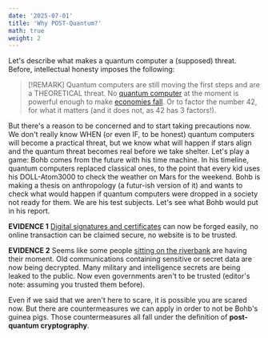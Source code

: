 ```yaml
---
date: '2025-07-01'
title: 'Why POST-Quantum?'
math: true
weight: 2
---
```



Let's describe what makes a quantum computer a (supposed) threat. Before, intellectual honesty imposes the following:

>[!REMARK]
> Quantum computers are still moving the first steps and are a THEORETICAL threat. No [quantum computer](https://www.spinquanta.com/news-detail/discover-the-worlds-largest-quantum-computer-in20250106092507) at the moment is powerful enough to make [economies fall](https://arxiv.org/html/2505.15907v1). Or to factor the number 42, for what it matters (and it does not, as 42 has 3 factors!).

But there's a reason to be concerned and to start taking precautions now. We don't really know WHEN (or even IF, to be honest) quantum computers will become a practical threat, but we know what will happen if stars align and the quantum threat becomes real before we take shelter. Let's play a game: Bohb comes from the future with his time machine. In his timeline, quantum computers replaced classical ones, to the point that every kid uses his DOLL-Atom3000 to check the weather on Mars for the weekend. Bohb is making a thesis on anthropology (a futur-ish version of it) and wants to check what would happen if quantum computers were dropped in a society not ready for them. We are his test subjects. Let's see what Bohb would put in his report.

$\textbf{EVIDENCE 1}$
 [Digital signatures and certificates](https://ct.cloudflare.com/) can now be forged easily, no online transaction can be claimed secure, no website is to be trusted. 

$\textbf{EVIDENCE 2}$
Seems like some people [sitting on the riverbank](https://www.hashicorp.com/en/blog/harvest-now-decrypt-later-why-today-s-encrypted-data-isn-t-safe-forever) are having their moment. Old communications containing sensitive or secret data are now being decrypted. Many military and intelligence secrets are being leaked to the public. Now even governments aren't to be trusted (editor's note: assuming you trusted them before).

Even if we said that we aren't here to scare, it is possible you are scared now. But there are countermeasures we can apply in order to not be Bohb's guinea pigs. Those countermeasures all fall under the definition of $\textbf{post-quantum cryptography}$.

